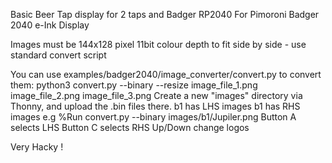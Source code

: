 Basic Beer Tap display for 2 taps and Badger RP2040
For Pimoroni Badger 2040 e-Ink Display

Images must be 144x128 pixel 11bit colour depth to fit side by side - use standard convert script

You can use examples/badger2040/image_converter/convert.py to convert them:
   python3 convert.py --binary --resize image_file_1.png image_file_2.png image_file_3.png
Create a new "images" directory via Thonny, and upload the .bin files there.
b1 has LHS images
b1 has RHS images
e.g   %Run convert.py --binary images/b1/Jupiler.png
Button A selects LHS 
Button C selects RHS
Up/Down change logos

Very Hacky !

